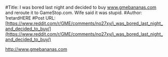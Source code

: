 #Title: I was bored last night and decided to buy www.gmebananas.com and reroute it to GameStop.com. Wife said it was stupid.
#Author: 1retardHERE
#Post URL: [https://www.reddit.com/r/GME/comments/no27xy/i_was_bored_last_night_and_decided_to_buy/](https://www.reddit.com/r/GME/comments/no27xy/i_was_bored_last_night_and_decided_to_buy/)


http://www.gmebananas.com